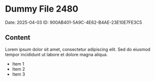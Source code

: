 # Dummy File 2480

Date: 2025-04-03
ID: 900AB401-5A9C-4E62-B4AE-23E10E7FE3C5

## Content

Lorem ipsum dolor sit amet, consectetur adipiscing elit.
Sed do eiusmod tempor incididunt ut labore et dolore magna aliqua.

* Item 1
* Item 2
* Item 3
